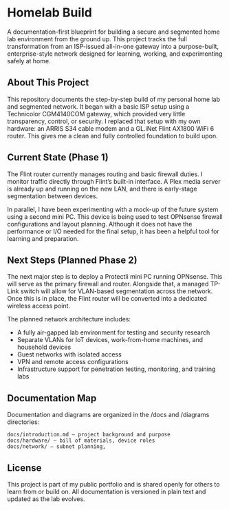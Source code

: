 # Homelab Build

A documentation-first blueprint for building a secure and segmented home lab environment from the ground up. This project tracks the full transformation from an ISP-issued all-in-one gateway into a purpose-built, enterprise-style network designed for learning, working, and experimenting safely at home.

## About This Project

This repository documents the step-by-step build of my personal home lab and segmented network. It began with a basic ISP setup using a Technicolor CGM4140COM gateway, which provided very little transparency, control, or security. I replaced that setup with my own hardware: an ARRIS S34 cable modem and a GL.iNet Flint AX1800 WiFi 6 router. This gives me a clean and fully controlled foundation to build upon.

## Current State (Phase 1)

The Flint router currently manages routing and basic firewall duties. I monitor traffic directly through Flint’s built-in interface. A Plex media server is already up and running on the new LAN, and there is early-stage segmentation between devices.

In parallel, I have been experimenting with a mock-up of the future system using a second mini PC. This device is being used to test OPNsense firewall configurations and layout planning. Although it does not have the performance or I/O needed for the final setup, it has been a helpful tool for learning and preparation.

## Next Steps (Planned Phase 2)

The next major step is to deploy a Protectli mini PC running OPNsense. This will serve as the primary firewall and router. Alongside that, a managed TP-Link switch will allow for VLAN-based segmentation across the network. Once this is in place, the Flint router will be converted into a dedicated wireless access point.

The planned network architecture includes:
- A fully air-gapped lab environment for testing and security research
- Separate VLANs for IoT devices, work-from-home machines, and household devices
- Guest networks with isolated access
- VPN and remote access configurations
- Infrastructure support for penetration testing, monitoring, and training labs


## Documentation Map

Documentation and diagrams are organized in the /docs and /diagrams directories:

    docs/introduction.md – project background and purpose
    docs/hardware/ – bill of materials, device roles
    docs/network/ – subnet planning,


## License

This project is part of my public portfolio and is shared openly for others to learn from or build on. All documentation is versioned in plain text and updated as the lab evolves.

